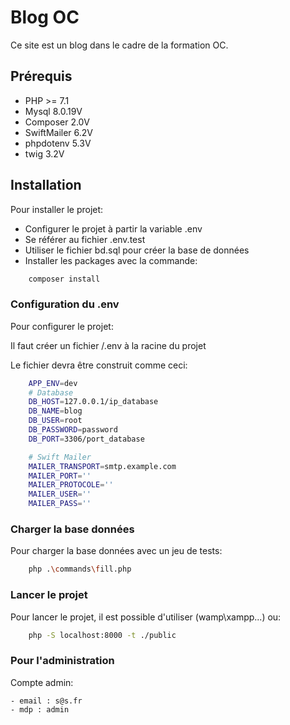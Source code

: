 
# Blog OC

Ce site est un blog dans le cadre de la formation OC.

## Prérequis

- PHP >= 7.1
- Mysql 8.0.19V
- Composer 2.0V
- SwiftMailer 6.2V
- phpdotenv 5.3V
- twig 3.2V
  
## Installation

Pour installer le projet:

- Configurer le projet à partir la variable .env
- Se référer au fichier .env.test
- Utiliser le fichier bd.sql pour créer la base de données
- Installer les packages avec la commande:  

```bash
    composer install
```

### Configuration du .env

Pour configurer le projet:

Il faut créer un fichier /.env à la racine du projet

Le fichier devra être construit comme ceci:

```bash
    APP_ENV=dev
    # Database
    DB_HOST=127.0.0.1/ip_database
    DB_NAME=blog
    DB_USER=root
    DB_PASSWORD=password
    DB_PORT=3306/port_database

    # Swift Mailer
    MAILER_TRANSPORT=smtp.example.com
    MAILER_PORT=''
    MAILER_PROTOCOLE=''
    MAILER_USER=''
    MAILER_PASS=''
```

### Charger la base données

Pour charger la base données avec un jeu de tests:

```bash
    php .\commands\fill.php
```

### Lancer le projet

Pour lancer le projet, il est possible d'utiliser (wamp\xampp...) ou:

```bash
    php -S localhost:8000 -t ./public
```

### Pour l'administration

Compte admin:

    - email : s@s.fr
    - mdp : admin
